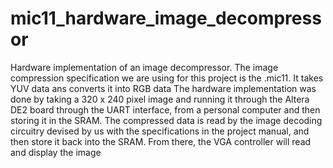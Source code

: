 # mic11_hardware_image_decompressor
Hardware implementation of an image decompressor. The image compression specification we are using for this project is the .mic11.
It takes YUV data ans converts it into RGB data
The hardware implementation was done by taking a 320 x 240 pixel image and running it through the Altera DE2 board through the UART interface, from a personal computer and then storing it in the SRAM. The compressed data is read by the image decoding circuitry devised by us with the specifications in the project manual, and then store it back into the SRAM. From there, the VGA controller will read and display the image
